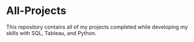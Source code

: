 # All-Projects
This repository contains all of my projects completed while developing my skills with SQL, Tableau, and Python.
